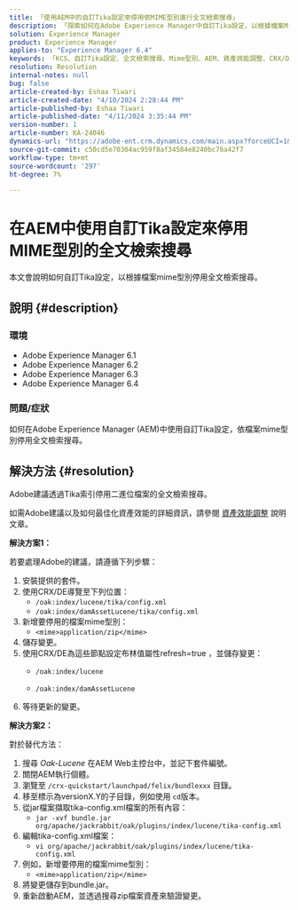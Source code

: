 ```yaml
---
title: 「使用AEM中的自訂Tika設定來停用依MIME型別進行全文檢索搜尋」
description: 「探索如何在Adobe Experience Manager中自訂Tika設定，以根據檔案MIME型別停用全文搜尋。」
solution: Experience Manager
product: Experience Manager
applies-to: "Experience Manager 6.4"
keywords: 「KCS、自訂Tika設定、全文檢索搜尋、Mime型別、AEM、資產效能調整、CRX/DE、Lucene索引、Oak索引、Web主控台、操作說明」
resolution: Resolution
internal-notes: null
bug: false
article-created-by: Eshaa Tiwari
article-created-date: "4/10/2024 2:28:44 PM"
article-published-by: Eshaa Tiwari
article-published-date: "4/11/2024 3:35:44 PM"
version-number: 1
article-number: KA-24046
dynamics-url: "https://adobe-ent.crm.dynamics.com/main.aspx?forceUCI=1&pagetype=entityrecord&etn=knowledgearticle&id=6ef70c9c-46f7-ee11-a1fd-6045bd026dc7"
source-git-commit: c50cd5e70304ac959f8af34584e8240bc76a42f7
workflow-type: tm+mt
source-wordcount: '297'
ht-degree: 7%

---
```


# 在AEM中使用自訂Tika設定來停用MIME型別的全文檢索搜尋


本文會說明如何自訂Tika設定，以根據檔案mime型別停用全文檢索搜尋。

## 說明 {#description}


### 環境

- Adobe Experience Manager 6.1
- Adobe Experience Manager 6.2
- Adobe Experience Manager 6.3
- Adobe Experience Manager 6.4


### 問題/症狀

如何在Adobe Experience Manager (AEM)中使用自訂Tika設定，依檔案mime型別停用全文檢索搜尋。


## 解決方法 {#resolution}


Adobe建議透過Tika索引停用二進位檔案的全文檢索搜尋。

如需Adobe建議以及如何最佳化資產效能的詳細資訊，請參閱 [資產效能調整](https://helpx.adobe.com/ca/experience-manager/kb/Asset-Performance-Tuning.html) 說明文章。

<b>解決方案1：</b>

若要處理Adobe的建議，請遵循下列步驟：

1. 安裝提供的套件。
2. 使用CRX/DE導覽至下列位置：
   - `/oak:index/lucene/tika/config.xml`
   - `/oak:index/damAssetLucene/tika/config.xml`
3. 新增要停用的檔案mime型別：
   - `<mime>application/zip</mime>`
4. 儲存變更。
5. 使用CRX/DE為這些節點設定布林值屬性refresh=true ，並儲存變更：
   - `/oak:index/lucene`


   - `/oak:index/damAssetLucene`
6. 等待更新的變更。


<b>解決方案2：</b>

對於替代方法：

1. 搜尋 *Oak-Lucene* 在AEM Web主控台中，並記下套件編號。
2. 關閉AEM執行個體。
3. 瀏覽至 `/crx-quickstart/launchpad/felix/bundlexxx` 目錄。
4. 移至標示為versionX.Y的子目錄，例如使用 `cd`版本。
5. 從jar檔案擷取tika-config.xml檔案的所有內容：
   - `jar -xvf bundle.jar org/apache/jackrabbit/oak/plugins/index/lucene/tika-config.xml`
6. 編輯tika-config.xml檔案：
   - `vi org/apache/jackrabbit/oak/plugins/index/lucene/tika-config.xml`
7. 例如，新增要停用的檔案mime型別：
   - `<mime>application/zip</mime>`
8. 將變更儲存到bundle.jar。
9. 重新啟動AEM，並透過搜尋zip檔案資產來驗證變更。

